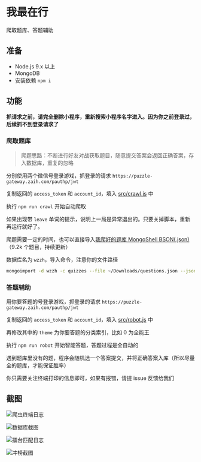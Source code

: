 # 我最在行

爬取题库、答题辅助

## 准备

- Node.js 9.x 以上
- MongoDB
- 安装依赖 `npm i`

## 功能

**抓请求之前，请完全删除小程序，重新搜索小程序名字进入。因为你之前登录过，后续抓不到登录请求了**

### 爬取题库 

> 爬题思路：不断进行好友对战获取题目，随意提交答案会返回正确答案，存入数据库，重复的忽略

分别使用两个微信号登录游戏，抓登录的请求 `https://puzzle-gateway.zaih.com/pauthp/jwt`

复制返回的 `access_token` 和 `account_id`，填入 [src/crawl.js](src/crawl.js) 中

执行 `npm run crawl` 开始自动爬取

如果出现带 `leave` 单词的提示，说明上一局是异常退出的。只要关掉脚本，重新再运行就好了。

爬题需要一定的时间，也可以直接导入[我爬好的题库 MongoShell BSON(.json)](questions.json)（9.2k 个题目，持续更新） 

数据库名为 `wzzh`，导入命令，注意你的文件路径

```bash
mongoimport -d wzzh -c quizzes --file ~/Downloads/questions.json --jsonArray --drop
```

### 答题辅助 

用你要答题的号登录游戏，抓登录的请求 `https://puzzle-gateway.zaih.com/pauthp/jwt`

复制返回的 `access_token` 和 `account_id`，填入 [src/robot.js](src/robot.js) 中

再修改其中的 `theme` 为你要答题的分类索引，比如 0 为全能王

执行 `npm run robot` 开始智能答题，答题过程是全自动的

遇到题库里没有的题，程序会随机选一个答案提交，并将正确答案入库（所以尽量全的题库，才能保证胜率）

你只需要关注终端打印的信息即可，如果有报错，请提 issue 反馈给我们

## 截图

![爬虫终端日志](https://user-images.githubusercontent.com/8413791/35961286-1758defa-0ce8-11e8-81fc-a7dcc6a37685.png)

![数据库截图](https://user-images.githubusercontent.com/8413791/35961695-86e4a4e2-0ce9-11e8-8317-e2f2a31bb879.png)

![擂台匹配日志](https://user-images.githubusercontent.com/8413791/35965116-d35a4060-0cf4-11e8-8e6a-dd853dacc8be.png)

![冲榜截图](https://user-images.githubusercontent.com/8413791/36008475-67a7fb3a-0d82-11e8-87cc-b637b6971307.png)

